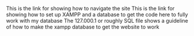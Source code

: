 This is the link for showing how to navigate the site
This is the link for showing how to set up XAMPP and a database to get the code here to fully work with my database
The 127.000.1 or roughly SQL file shows a guideline of how to make the xampp database to get the website to work
